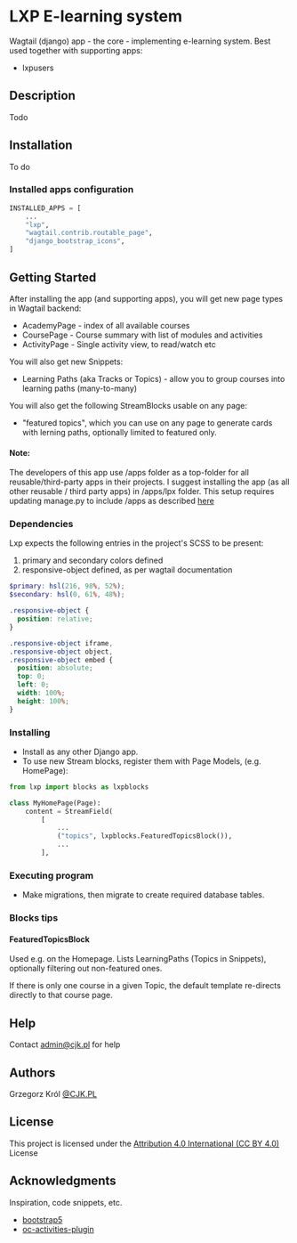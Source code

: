 # LXP E-learning system

Wagtail (django) app - the core - implementing e-learning system.
Best used together with supporting apps:

- lxpusers

## Description

Todo

## Installation

To do

### Installed apps configuration

```python
INSTALLED_APPS = [
    ...
    "lxp",
    "wagtail.contrib.routable_page",
    "django_bootstrap_icons",
]
```

## Getting Started

After installing the app (and supporting apps),
you will get new page types in Wagtail backend:

- AcademyPage - index of all available courses
- CoursePage - Course summary with list of modules and activities
- ActivityPage - Single activity view, to read/watch etc

You will also get new Snippets:

- Learning Paths (aka Tracks or Topics) - allow you to group courses into
  learning paths (many-to-many)

You will also get the following StreamBlocks usable on any page:

- "featured topics", which you can use on any page to generate cards with
  lerning paths, optionally limited to featured only.

#### Note:

The developers of this app use /apps folder as a top-folder for all
reusable/third-party apps in their projects. I suggest installing
the app (as all other reusable / third party apps) in /apps/lpx folder.
This setup requires updating manage.py to include /apps as described
[here](https://www.paulpepper.com/blog/2014/02/locating-django-applications-their-own-sub-directory/)

### Dependencies

Lxp expects the following entries in the project's SCSS to be present:

1. primary and secondary colors defined
2. responsive-object defined, as per wagtail documentation

```scss
$primary: hsl(216, 98%, 52%);
$secondary: hsl(0, 61%, 48%);

.responsive-object {
  position: relative;
}

.responsive-object iframe,
.responsive-object object,
.responsive-object embed {
  position: absolute;
  top: 0;
  left: 0;
  width: 100%;
  height: 100%;
}
```

### Installing

- Install as any other Django app.
- To use new Stream blocks, register them with Page Models, (e.g. HomePage):

```python
from lxp import blocks as lxpblocks

class MyHomePage(Page):
    content = StreamField(
        [
            ...
            ("topics", lxpblocks.FeaturedTopicsBlock()),
            ...
        ],
```

### Executing program

- Make migrations, then migrate to create required database tables.

### Blocks tips

#### FeaturedTopicsBlock

Used e.g. on the Homepage. Lists LearningPaths (Topics in Snippets), optionally filtering out non-featured ones.

If there is only one course in a given Topic, the default template re-directs directly to that course page.

## Help

Contact admin@cjk.pl for help

## Authors

Grzegorz Król
[@CJK.PL](https://cjk.pl)

## License

This project is licensed under the [Attribution 4.0 International (CC BY 4.0) ](https://creativecommons.org/licenses/by/4.0/) License

## Acknowledgments

Inspiration, code snippets, etc.

- [bootstrap5](https://getbootstrap.com/)
- [oc-activities-plugin](https://github.com/cjkpl/oc-activities-plugin.git)

